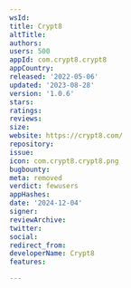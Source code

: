 ```yaml
---
wsId: 
title: Crypt8
altTitle: 
authors: 
users: 500
appId: com.crypt8.crypt8
appCountry: 
released: '2022-05-06'
updated: '2023-08-28'
version: '1.0.6'
stars: 
ratings: 
reviews: 
size: 
website: https://crypt8.com/
repository: 
issue: 
icon: com.crypt8.crypt8.png
bugbounty: 
meta: removed
verdict: fewusers
appHashes: 
date: '2024-12-04'
signer: 
reviewArchive: 
twitter: 
social: 
redirect_from: 
developerName: Crypt8
features: 

---
```


